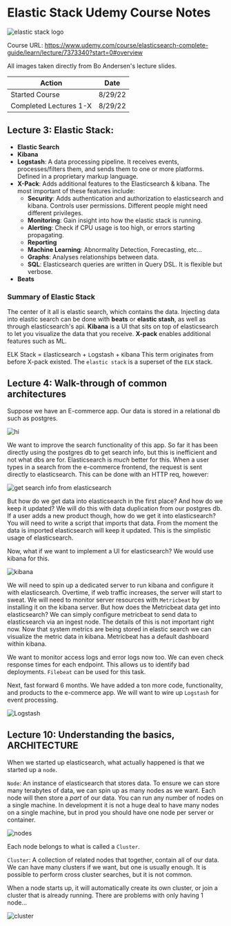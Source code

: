 # Elastic Stack Udemy Course Notes

![elastic stack logo](course-diagrams/Screenshot%20from%202022-07-29%2016-23-07.png)

Course URL: https://www.udemy.com/course/elasticsearch-complete-guide/learn/lecture/7373340?start=0#overview

All images taken directly from Bo Andersen's lecture slides.

| Action                 | Date    |
| ---------------------- | ------- |
| Started Course         | 8/29/22 |
| Completed Lectures 1-X | 8/29/22 |

## Lecture 3: Elastic Stack:

-   **Elastic Search**
-   **Kibana**
-   **Logstash**: A data processing pipeline. It receives events, processes/filters them, and sends them to one or more platforms. Defined in a proprietary markup language.
-   **X-Pack**: Adds additional features to the Elasticsearch & kibana. The most important of these features include:
    -   **Security**: Adds authentication and authorization to elasticsearch and kibana. Controls user permissions. Different people might need different privileges.
    -   **Monitoring**: Gain insight into how the elastic stack is running.
    -   **Alerting**: Check if CPU usage is too high, or errors starting propagating.
    -   **Reporting**
    -   **Machine Learning**: Abnormality Detection, Forecasting, etc...
    -   **Graphs**: Analyses relationships between data.
    -   **SQL**: Elasticsearch queries are written in Query DSL. It is flexible but verbose.
-   **Beats**

### Summary of Elastic Stack

The center of it all is elastic search, which contains the data. Injecting data into elastic search can be done with **beats** or **elastic stash**, as well as through elasticsearch's api. **Kibana** is a UI that sits on top of elasticsearch to let you visualize the data that you receive. **X-pack** enables additional features such as ML.

ELK Stack = `E`lasticsearch + `L`ogstash + `K`ibana
This term originates from before X-pack existed. The `elastic stack` is a superset of the `ELK` stack.

## Lecture 4: Walk-through of common architectures

Suppose we have an E-commerce app. Our data is stored in a relational db such as postgres.

![hi](./course-diagrams/asdasd.png)

We want to improve the search functionality of this app. So far it has been directly using the postgres db to get search info, but this is inefficient and not what dbs are for. Elasticsearch is _much_ better for this. When a user types in a search from the e-commerce frontend, the request is sent directly to elasticsearch. This can be done with an HTTP req, however:

![get search info from elasticsearch](course-diagrams/Screenshot%20from%202022-07-29%2015-31-53.png)

But how do we get data into elasticsearch in the first place? And how do we keep it updated? We will do this with data duplication from our postgres db. If a user adds a new product though, how do we get it into elasticsearch? You will need to write a script that imports that data. From the moment the data is imported elasticsearch will keep it updated. This is the simplistic usage of elasticsearch.
<br>

Now, what if we want to implement a UI for elasticsearch? We would use kibana for this.

![kibana](course-diagrams/Screenshot%20from%202022-07-29%2015-37-38.png)

We will need to spin up a dedicated server to run kibana and configure it with elasticsearch. Overtime, if web traffic increases, the server will start to sweat. We will need to monitor server resources with `Metricbeat` by installing it on the kibana server. But how does the Metricbeat data get into elasticsearch? We can simply configure metricbeat to send data to elasticsearch via an ingest node. The details of this is not important right now. Now that system metrics are being stored in elastic search we can visualize the metric data in kibana. Metricbeat has a default dashboard within kibana.

We want to monitor access logs and error logs now too. We can even check response times for each endpoint. This allows us to identify bad deployments. `Filebeat` can be used for this task.

Next, fast forward 6 months. We have added a ton more code, functionality, and products to the e-commerce app. We will want to wire up `Logstash` for event processing.

![Logstash](course-diagrams/Screenshot%20from%202022-07-29%2015-48-44.png)

## Lecture 10: Understanding the basics, ARCHITECTURE

When we started up elasticsearch, what actually happened is that we started up a `node`.

`Node`: An instance of elasticsearch that stores data. To ensure we can store many terabytes of data, we can spin up as many nodes as we want. Each node will then store a _part_ of our data. You can run any number of nodes on a single machine. In development it is not a huge deal to have many nodes on a single machine, but in prod you should have one node per server or container.

![nodes](course-diagrams/elasticsearchnodes.png)

Each node belongs to what is called a `Cluster`.

`Cluster`: A collection of related nodes that together, contain all of our data. We can have many clusters if we want, but one is usually enough. It is possible to perform cross cluster searches, but it is not common.

When a node starts up, it will automatically create its own cluster, or join a cluster that is already running. There are problems with only having 1 node...

![cluster](course-diagrams/cluster.png)
